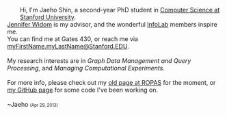 <img src="http://infolab.stanford.edu/db_pages/img/shin_s.jpg"
    alt="" style="float:left; margin:10px 20px 10px 10px;">
Hi, I'm Jaeho Shin, a second-year PhD student in [Computer Science at Stanford University][Stanford CS].
<br>
[Jennifer Widom][] is my advisor, and the wonderful [InfoLab][] members inspire me.
<br>
You can find me at Gates 430, or reach me via <myFirstName.myLastName@Stanford.EDU>.
<br>
<br style="clear:both;">
My research interests are in *Graph Data Management and Query Processing*, and *Managing Computational Experiments*.
<br>
<br style="clear:both;">
For more info,
please check out my [old page at ROPAS][ropas page] for the moment,
or [my GitHub page][my github] for some code I've been working on.
<br>
<br>
~Jaeho
<small><small>(Apr 29, 2013)</small></small>

[Stanford CS]: http://cs.stanford.edu/
[Jennifer Widom]: http://infolab.stanford.edu/~widom/
[InfoLab]: http://infolab.stanford.edu/
[ropas page]: http://ropas.snu.ac.kr/~netj/
[my github]: http://github.com/netj
